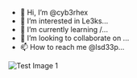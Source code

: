 - 👋 Hi, I’m @cyb3rhex
- 👀 I’m interested in Le3ks...
- 🌱 I’m currently learning /...
- 💞️ I’m looking to collaborate on ...
- 📫 How to reach me @lsd33p...

![Test Image 1](https://cdn.cloudflare.steamstatic.com/steam/apps/1077860/extras/scanningGif.gif)

